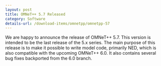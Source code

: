 ```yaml
---
layout: post
title: OMNeT++ 5.7 Released
category: Software
details-url: /download-items/omnetpp/omnetpp-57
---
```

We are happy to announce the release of OMNeT++ 5.7. This version is intended to
be the last release of the 5.x series. The main purpose of this release is to
make it possible to write model code, primarily NED, which is also compatible
with the upcoming OMNeT++ 6.0. It also contains several bug fixes backported
from the 6.0 branch.
